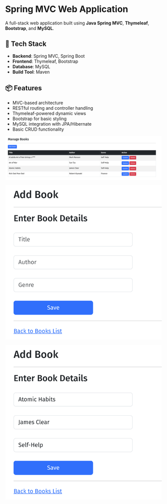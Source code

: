 # Spring MVC Web Application

A full-stack web application built using **Java Spring MVC**, **Thymeleaf**, **Bootstrap**, and **MySQL**.

## 🧰 Tech Stack

- **Backend**: Spring MVC, Spring Boot
- **Frontend**: Thymeleaf, Bootstrap
- **Database**: MySQL
- **Build Tool**: Maven

## 📦 Features

- MVC-based architecture
- RESTful routing and controller handling
- Thymeleaf-powered dynamic views
- Bootstrap for basic styling
- MySQL integration with JPA/Hibernate
- Basic CRUD functionality


![img.png](img.png)

![img_1.png](img_1.png)

![img_2.png](img_2.png)

